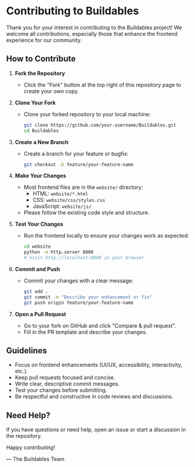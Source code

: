 # Contributing to Buildables

Thank you for your interest in contributing to the Buildables project! We welcome all contributions, especially those that enhance the frontend experience for our community.

## How to Contribute

1. **Fork the Repository**
   - Click the "Fork" button at the top right of this repository page to create your own copy.

2. **Clone Your Fork**
   - Clone your forked repository to your local machine:
     ```sh
     git clone https://github.com/your-username/Buildables.git
     cd Buildables
     ```

3. **Create a New Branch**
   - Create a branch for your feature or bugfix:
     ```sh
     git checkout -b feature/your-feature-name
     ```

4. **Make Your Changes**
   - Most frontend files are in the `website/` directory:
     - HTML: `website/*.html`
     - CSS: `website/css/styles.css`
     - JavaScript: `website/js/`
   - Please follow the existing code style and structure.

5. **Test Your Changes**
   - Run the frontend locally to ensure your changes work as expected:
     ```sh
     cd website
     python -m http.server 8000
     # Visit http://localhost:8000 in your browser
     ```

6. **Commit and Push**
   - Commit your changes with a clear message:
     ```sh
     git add .
     git commit -m "Describe your enhancement or fix"
     git push origin feature/your-feature-name
     ```

7. **Open a Pull Request**
   - Go to your fork on GitHub and click "Compare & pull request".
   - Fill in the PR template and describe your changes.

## Guidelines

- Focus on frontend enhancements (UI/UX, accessibility, interactivity, etc.).
- Keep pull requests focused and concise.
- Write clear, descriptive commit messages.
- Test your changes before submitting.
- Be respectful and constructive in code reviews and discussions.

## Need Help?

If you have questions or need help, open an issue or start a discussion in the repository.

Happy contributing!

— The Buildables Team
